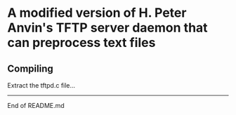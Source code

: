 # A modified version of H. Peter Anvin's TFTP server daemon that can preprocess text files

## Compiling

Extract the tftpd.c file...

----------------
End of README.md

